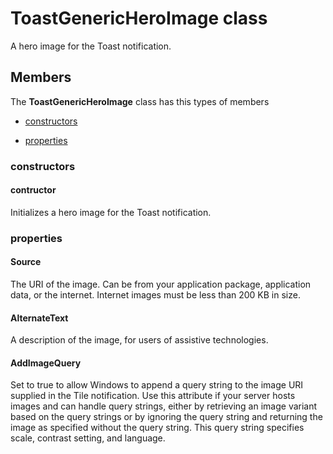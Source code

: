 
# ToastGenericHeroImage class

A hero image for the Toast notification.

## Members

The **ToastGenericHeroImage** class has this types of members

* [constructors](#constructors)

* [properties](#properties)

### constructors

#### contructor

Initializes a hero image for the Toast notification.

### properties

#### Source

The URI of the image. Can be from your application package, application data, or the internet. Internet images must be less than 200 KB in size.

#### AlternateText

A description of the image, for users of assistive technologies.

#### AddImageQuery

Set to true to allow Windows to append a query string to the image URI supplied in the Tile notification. Use this attribute if your server hosts images and can handle query strings, either by retrieving an image variant based on the query strings or by ignoring the query string and returning the image as specified without the query string. This query string specifies scale, contrast setting, and language.
